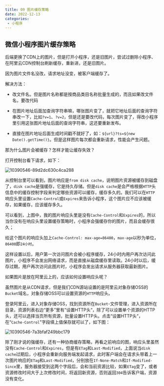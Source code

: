 ```yaml
---
title: 09 图片缓存策略
date: 2022-12-13
categories: 
 - 小程序
---
```


## 微信小程序图片缓存策略

后端更换了CDN上的图片，但是打开小程序，还是旧图片，尝试过删除小程序、在阿里云CDN控制台刷新缓存，重新进，还是旧图片。

因为图片文件名没改，请求地址没变，被客户端缓存了。

解决方法：

- 改文件名。但是图片名称都是按商品类目名称批量生成的，而且如果改文件名，要改代码

- 在图片地址后面加查询字符串嘛，哪张图片变了，就把它地址后面的查询字符串改一下，比如`?v=1`、`?v=2`，但是还是要改代码，每次图片变了，得改小程序里引用这张图片地址后面的查询字符串，这还要重新发布。
- 直接在图片地址后面生成时间戳不就好了，如：`${url}?ts=${new Date().getTime()}`。但是这样图片每次都会重新请求，性能会产生问题。

那为什么图片会被缓存？怎样才能让缓存失效？

打开控制台看下请求，如下：

![10390546-89d2dc630c4ca288](https://wf-cloud-img.oss-cn-hangzhou.aliyuncs.com/image/10390546-89d2dc630c4ca288.webp)

从控制台里可以看到，图片响应是`from disk cache`，说明图片资源被缓存到磁盘了，`disk cache`是强缓存，它是持久存储。但是`disk cache`是会严格根据`HTTP`头信息中的缓存控制字段来判定哪些资源可以缓存，缓存多久的。我们可以在`HTTP`响应头里设置`Cache-Control`或`Expires`来告诉小程序，这个图片应不应该被缓存，如果缓存，应该缓存多久。

可以看到，上图中，我的图片响应头里是没有`Cache-Control`和`Expires`的，所以当你没有在响应头里设置缓存策略时，小程序会强缓存你的图片，而且会缓存很久；

给这个图片的响应头加上`Cache-Control: max-age=86400`，`max-age`以秒为单位，`86400`即`24小时`。

这样设置以后，用户第一次访问图片会被小程序缓存，24小时内用户再次访问此图片，小程序不会发出网络请求，而是直接从磁盘缓存里读取。24小时以后，缓存过期，用户再次访问此图片时，小程序会发出请求从服务器获取最新图片。

如果图片是放在阿里云上的，应该如何设置响应头呢？

虽然图片是从CDN请求，但是我们CDN源站设置的是阿里云对象存储OSS的`Bucket`域名，对象存储OSS可以设置资源的`HTTP`响应头。

登录阿里云，进入对象存储OSS，找到资源所在`Bucket`-文件管理，进入资源所在目录，资源列表右边“更多”里有“设置HTTP头“，除了可以设置单个资源的HTTP头，还可以选择当页所有资源，批量设置HTTP头。点击“设置HTTP头“，在“`Cache-Control`"字段填上值保存就可以了，如下图：

![10390546-7a3bfaf249bbc179](https://wf-cloud-img.oss-cn-hangzhou.aliyuncs.com/image/10390546-7a3bfaf249bbc179.webp)

除了刚才说的强缓存，还有一种协商缓存策略，再看之前响应的图，响应头里虽然没有`Cache-Control`和`Expires`，但是有`ETag`和`Last-Modified`，上面说当`disk cache`过期后，小程序会重新向服务端发起请求，此时客户端会在请求头带着上一次图片响应的`ETag`和`Last-Modified`，分别放在`If-None-Match`和`If-Modified-Since`里，服务器接受到这两个字段后，会和当前资源比较，如果`ETag`变了，或者资源修改时间大于上次修改时间，将返回新资源，否则返回`304`告诉客户端，资源没有变化。